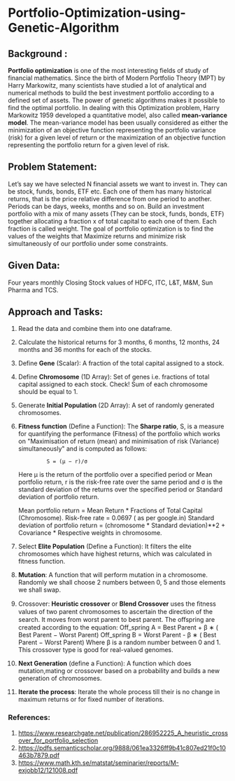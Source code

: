 # Portfolio-Optimization-using-Genetic-Algorithm

## Background : 
   
   **Portfolio optimization** is one of the most interesting fields of study of financial mathematics. Since the birth of Modern Portfolio Theory (MPT) by Harry Markowitz, many scientists have studied a lot of analytical and numerical methods to build the best investment portfolio according to a defined set of assets. The power of genetic algorithms makes it possible to find the optimal portfolio.
In dealing with this Optimization problem, Harry Markowitz 1959 developed a quantitative model, also called **mean-variance model**. The mean-variance model has been usually considered as either the minimization of an objective function representing the portfolio variance (risk) for a given level of return or the maximization of an objective function representing the portfolio return for a given level of risk.

## Problem Statement: 
   Let’s say we have selected N financial assets we want to invest in. They can be stock, funds, bonds, ETF etc. Each one of them has many historical returns, that is the price relative difference from one period to another. Periods can be days, weeks, months and so on. Build an investment portfolio with a  mix of many assets (They can be stock, funds, bonds, ETF) together allocating a fraction x of total  capital to each one of them. Each fraction is called weight.  The goal of portfolio optimization is to find the values of the weights that Maximize returns and minimize risk simultaneously of our portfolio under some constraints.
   
## Given Data:
Four years monthly Closing Stock values of HDFC, ITC, L&T, M&M, Sun Pharma and TCS.

## Approach and Tasks:

1. Read the data and combine them into one dataframe.
2. Calculate the historical returns for 3 months, 6 months, 12 months, 24 months and 36 months for each of the stocks.
3. Define **Gene** (Scalar): A fraction of the total capital assigned to a stock.
4. Define **Chromosome** (1D Array): Set of genes i.e. fractions of total capital assigned to each stock.
        Check! Sum of each chromosome should be equal to 1.
5. Generate **Initial Population** (2D Array): A set of randomly generated chromosomes.
6. **Fitness function** (Define a Function): 
The **Sharpe ratio**, S, is a measure for quantifying the performance (Fitness) of the portfolio which works on "Maximisation of return (mean) and minimisation of risk (Variance) simultaneously" and is computed as
follows:
                
                S = (µ − r)/σ
    
    Here µ is the return of the portfolio over a specified period or Mean portfolio return, 
         r is the risk-free rate over the same period and 
         σ is the standard deviation of the returns over the specified period or Standard deviation of portfolio return.

      
    Mean portfolio return = Mean Return * Fractions of Total Capital (Chromosome).
    Risk-free rate = 0.0697 ( as per google.in)
    Standard deviation of portfolio return = (chromosome * Standard deviation)**2 + Covariance * Respective weights in chromosome.
    
7. Select **Elite Population** (Define a Function): It filters the elite chromosomes which have highest returns, which was calculated in fitness function.
    
8. **Mutation**: A function that will perform mutation in a chromosome. Randomly we shall choose 2 numbers between 0, 5 and those elements we shall swap.

9. Crossover: **Heuristic crossover** or **Blend Crossover** uses the ﬁtness values of two parent chromosomes to ascertain the direction of the search. It moves from worst parent to best parent. 
The oﬀspring are created according to the equation:
            Off_spring A = Best Parent  + β ∗ ( Best Parent − Worst Parent)
            Off_spring B = Worst Parent - β ∗ ( Best Parent − Worst Parent)
                Where β is a random number between 0 and 1.
This crossover type is good for real-valued genomes.

10. **Next Generation** (define a Function): A function which does mutation,mating or crossover based on a probability and builds a new generation of chromosomes.
    
11. **Iterate the process**: Iterate the whole process till their is no change in maximum returns or for fixed number of iterations. 

### References:
1. https://www.researchgate.net/publication/286952225_A_heuristic_crossover_for_portfolio_selection
2. https://pdfs.semanticscholar.org/9888/061ea3326ff9b41c807ed21f0c10463b7879.pdf
3. https://www.math.kth.se/matstat/seminarier/reports/M-exjobb12/121008.pdf
